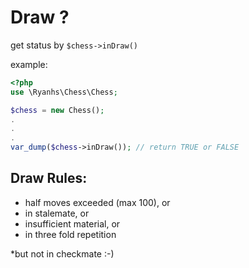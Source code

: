 # Draw ?

get status by `$chess->inDraw()`

example:

```php
<?php
use \Ryanhs\Chess\Chess;

$chess = new Chess();
.
.
.
var_dump($chess->inDraw()); // return TRUE or FALSE
```

## Draw Rules:

- half moves exceeded (max 100), or
- in stalemate, or
- insufficient material, or
- in three fold repetition

*but not in checkmate :-)
